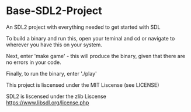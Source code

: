 # Base-SDL2-Project
An SDL2 project with everything needed to get started with SDL

To build a binary and run this, open your teminal and cd or navigate to wherever you have this on your system.

Next, enter 'make game' - this will produce the binary, given that there are no errors in your code.

Finally, to run the binary, enter './play'

This project is liscensed under the MIT Liscense (see LICENSE)

SDL2 is liscensed under the zlib Liscense
https://www.libsdl.org/license.php